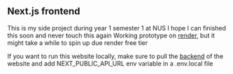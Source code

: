 ## Next.js frontend

This is my side project during year 1 semester 1 at NUS
I hope I can finished this soon and never touch this again
Working prototype on [render](https://blogwithnextjs.onrender.com/), but it might take a while to spin up due render free tier

If you want to run this website locally, make sure to pull the [backend](https://github.com/ThienDuc3112/Blog-backend) of the website and add NEXT_PUBLIC_API_URL env variable in a .env.local file